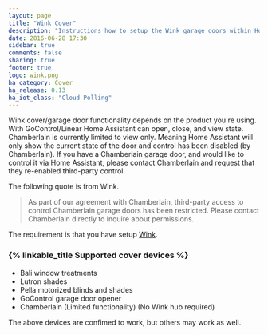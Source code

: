 ```yaml
---
layout: page
title: "Wink Cover"
description: "Instructions how to setup the Wink garage doors within Home Assistant."
date: 2016-06-28 17:30
sidebar: true
comments: false
sharing: true
footer: true
logo: wink.png
ha_category: Cover
ha_release: 0.13
ha_iot_class: "Cloud Polling"
---
```


Wink cover/garage door functionality depends on the product you're using.  With GoControl/Linear Home Assistant can open, close, and view state.  Chamberlain is currently limited to view only.  Meaning Home Assistant will only show the current state of the door and control has been disabled (by Chamberlain).  If you have a Chamberlain garage door, and would like to control it via Home Assistant, please contact Chamberlain and request that they re-enabled third-party control.

The following quote is from Wink.

> As part of our agreement with Chamberlain, third-party access to control Chamberlain garage doors has been restricted. Please contact Chamberlain directly to inquire about permissions.

The requirement is that you have setup [Wink](/components/wink/).


### {% linkable_title Supported cover devices %}

- Bali window treatments
- Lutron shades
- Pella motorized blinds and shades
- GoControl garage door opener
- Chamberlain (Limited functionality) (No Wink hub required)

<p class='note'>
The above devices are confimed to work, but others may work as well.
</p>

